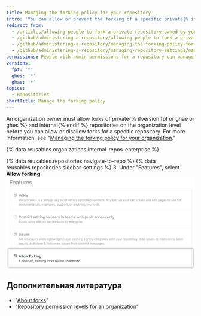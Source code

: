 ```yaml
---
title: Managing the forking policy for your repository
intro: 'You can allow or prevent the forking of a specific private{% ifversion fpt or ghae or ghes %} or internal{% endif %} repository owned by an organization.'
redirect_from:
  - /articles/allowing-people-to-fork-a-private-repository-owned-by-your-organization
  - /github/administering-a-repository/allowing-people-to-fork-a-private-repository-owned-by-your-organization
  - /github/administering-a-repository/managing-the-forking-policy-for-your-repository
  - /github/administering-a-repository/managing-repository-settings/managing-the-forking-policy-for-your-repository
permissions: People with admin permissions for a repository can manage the forking policy for the repository.
versions:
  fpt: '*'
  ghes: '*'
  ghae: '*'
topics:
  - Repositories
shortTitle: Manage the forking policy
---
```


An organization owner must allow forks of private{% ifversion fpt or ghae or ghes %} and internal{% endif %} repositories on the organization level before you can allow or disallow forks for a specific repository. For more information, see "[Managing the forking policy for your organization](/organizations/managing-organization-settings/managing-the-forking-policy-for-your-organization)."

{% data reusables.organizations.internal-repos-enterprise %}

{% data reusables.repositories.navigate-to-repo %}
{% data reusables.repositories.sidebar-settings %}
3. Under "Features", select **Allow forking**. ![Checkbox to allow or disallow forking of a private repository](/assets/images/help/repository/allow-forking-specific-org-repo.png)

## Дополнительная литература

- "[About forks](/articles/about-forks)"
- "[Repository permission levels for an organization](/articles/repository-permission-levels-for-an-organization)"

